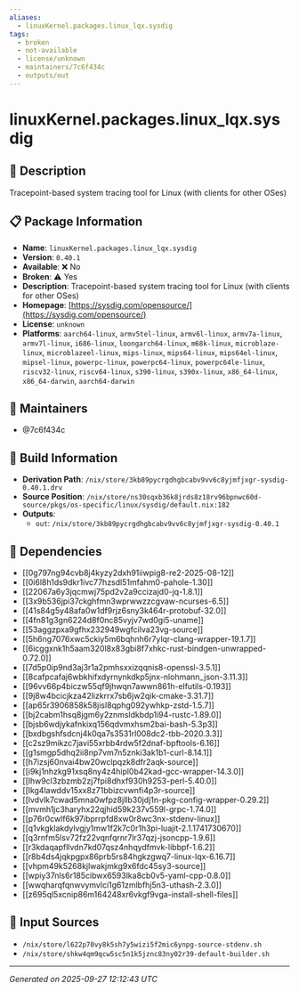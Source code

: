 ```yaml
---
aliases:
  - linuxKernel.packages.linux_lqx.sysdig
tags:
  - broken
  - not-available
  - license/unknown
  - maintainers/7c6f434c
  - outputs/out
---
```


# linuxKernel.packages.linux_lqx.sysdig

## 📝 Description

Tracepoint-based system tracing tool for Linux (with clients for other OSes)

## 📋 Package Information

- **Name**: `linuxKernel.packages.linux_lqx.sysdig`
- **Version**: `0.40.1`
- **Available**: ❌ No
- **Broken**: ⚠️ Yes
- **Description**: Tracepoint-based system tracing tool for Linux (with clients for other OSes)
- **Homepage**: [https://sysdig.com/opensource/](https://sysdig.com/opensource/)
- **License**: `unknown`
- **Platforms**: `aarch64-linux`, `armv5tel-linux`, `armv6l-linux`, `armv7a-linux`, `armv7l-linux`, `i686-linux`, `loongarch64-linux`, `m68k-linux`, `microblaze-linux`, `microblazeel-linux`, `mips-linux`, `mips64-linux`, `mips64el-linux`, `mipsel-linux`, `powerpc-linux`, `powerpc64-linux`, `powerpc64le-linux`, `riscv32-linux`, `riscv64-linux`, `s390-linux`, `s390x-linux`, `x86_64-linux`, `x86_64-darwin`, `aarch64-darwin`
## 👥 Maintainers

- @7c6f434c


## 🔧 Build Information

- **Derivation Path**: `/nix/store/3kb89pycrgdhgbcabv9vv6c8yjmfjxgr-sysdig-0.40.1.drv`
- **Source Position**: `/nix/store/ns30sqxb36k8jrds8z18rv96bpnwc60d-source/pkgs/os-specific/linux/sysdig/default.nix:182`
- **Outputs**:
  - `out`:  `/nix/store/3kb89pycrgdhgbcabv9vv6c8yjmfjxgr-sysdig-0.40.1`

## 🔗 Dependencies

- [[0g797ng94cvb8j4kyzy2dxh91iiwpig8-re2-2025-08-12]]
- [[0i6l8h1ds9dkr1ivc77hzsdl51mfahm0-pahole-1.30]]
- [[22067a6y3jqcmwj75pd2v2a9ccizajd0-jq-1.8.1]]
- [[3x9b536jpi37ckghfmn3wprwwzzcgvaw-ncurses-6.5]]
- [[41s84g5y48afa0w1df9rjz6sny3k464r-protobuf-32.0]]
- [[4fn81g3gn6224d8f0nc85vyjv7wd0gi5-uname]]
- [[53aggzpxa9gfhx232949wgfcilva23vg-source]]
- [[5h6ng7076xwc5ckiy5m6bqhnh6r7ylqr-clang-wrapper-19.1.7]]
- [[6icggxnk1h5aam320l8x83gbi8f7xhkc-rust-bindgen-unwrapped-0.72.0]]
- [[7d5p0ip9nd3aj3r1a2pmhsxxizqqnis8-openssl-3.5.1]]
- [[8cafpcafaj6wbkhifxdyrnynkdkp5jnx-nlohmann_json-3.11.3]]
- [[96vv66p4biczw55qf9jhwqn7awwn861h-elfutils-0.193]]
- [[9j8w4bcicjkza42lizkrrx7sb6jw2qik-cmake-3.31.7]]
- [[ap65r3906858k58jisl8qphg092ywhkp-zstd-1.5.7]]
- [[bj2cabm1hsq8jgm6y2znmsldkbdp1i94-rustc-1.89.0]]
- [[bjsb6wdjykafnkixq156qdvmxhsm2bai-bash-5.3p3]]
- [[bxdbgshfsdcnj4k0qa7s3531rl008dc2-tbb-2020.3.3]]
- [[c2sz9mikzc7javi55xrbb4rdw5f2dnaf-bpftools-6.16]]
- [[g1smgp5dhq2ii8np7vm7n5znki3ak1b1-curl-8.14.1]]
- [[h7izsj60nvai4bw20wclpqzk8dfr2aqk-source]]
- [[i9kj1nhzkg91xsq8ny4z4hipl0b42kad-gcc-wrapper-14.3.0]]
- [[lhw9cl3zbzmb2zj7fpi8dhxf930h9253-perl-5.40.0]]
- [[lkg4lawddv15xx8z71bbizcvwnfi4p3r-source]]
- [[lvdvlk7cwad5mna0wfpz8jllb30jdj1n-pkg-config-wrapper-0.29.2]]
- [[mvmh1jc3haryhx22qjhid59k237v559l-grpc-1.74.0]]
- [[p76r0cwlf6k97ibprrpfd8xw0r8wc3nx-stdenv-linux]]
- [[q1vkgklakdylvgjy1mw1f2k7c0r1h3pi-luajit-2.1.1741730670]]
- [[q3rnfm5lsv72fz22vqnfqrnr7lr37qzj-jsoncpp-1.9.6]]
- [[r3kdaqapfllvdn7kd07qsz4nhqydfmvk-libbpf-1.6.2]]
- [[r8b4ds4jqkpgpx86prb5rs84hgkzgwq7-linux-lqx-6.16.7]]
- [[vhpm49k5268kjlwakjmkg9x6fdc45sy3-source]]
- [[wpiy37nls6r185cibwx6593lka8cb0v5-yaml-cpp-0.8.0]]
- [[wwqharqfqnwvymvlci1g61zmlbfhj5n3-uthash-2.3.0]]
- [[z695ql5xcnip86m164248xr6vkgf9vga-install-shell-files]]

## 📁 Input Sources

- `/nix/store/l622p70vy8k5sh7y5wizi5f2mic6ynpg-source-stdenv.sh`
- `/nix/store/shkw4qm9qcw5sc5n1k5jznc83ny02r39-default-builder.sh`

---
*Generated on 2025-09-27 12:12:43 UTC*
